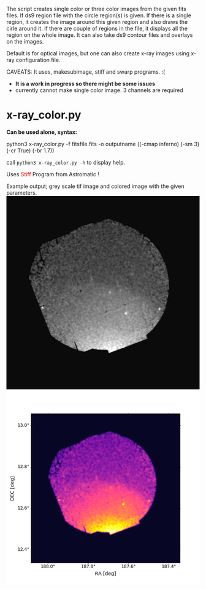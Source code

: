 The script creates single color or three color images from the given fits files.
If ds9 region file with the circle region(s) is given.
If there is a single region, it creates the image around this given region and also draws the cirle around it. 
If there are couple of regions in the file, it displays all the region on the whole image. 
It can also take ds9 contour files and overlays on the images.

Default is for optical images, but one can also create x-ray images using x-ray configuration file.

CAVEATS: It uses, makesubimage, stiff and swarp programs. :(

- **It is a work in progress so there might be some issues**
- currently cannot make single color image. 3 channels are required


# x-ray_color.py

**Can be used alone, syntax:** <br>

python3 x-ray_color.py -f fitsfile.fits -o outputname ((-cmap inferno) (-sm 3) (-cr True) (-br 1.7)) <br>

call ```python3 x-ray_color.py -h``` to display help. <br>

Uses <font color='red'> Stiff </font> Program from Astromatic ! <br>

Example output; grey scale tif image and colored image with the given parameters.
<img src="test.tif">
<img src="test.png">